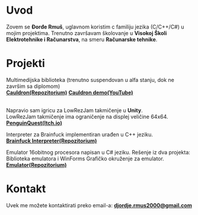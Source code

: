 # Uvod<br/>
Zovem se **Đorđe Rmuš**, uglavnom koristim c familiju jezika (C/C++/C#) u mojim projektima. Trenutno završavam školovanje u **Visokoj Školi Elektrotehnike i Računarstva**, na smeru **Računarske tehnike**.
# Projekti<br/>
Multimedijska biblioteka (trenutno suspendovan u alfa stanju, dok ne završim sa diplomom)<br/>
**[Cauldron(Repozitorium)](https://github.com/djordjermus/Cauldron)**
**[Cauldron demo(YouTube)](https://www.youtube.com/playlist?list=PLVgq-T35xBASb_XwtzSRuessCG5BU2ZE2)**<br/><br/>

Napravio sam igricu za LowRezJam takmičenje u **Unity**.<br/>
LowRezJam takmičenje ima ograničenje na displej veličine 64x64.<br/>
**[PenguinQuest(Itch.io)](https://djordjermus.itch.io/penguin-quest)**<br/>

Interpreter za Brainfuck implementiran urađen u C++ jeziku.<br/>
**[Brainfuck Interpreter(Repozitorium)](https://github.com/djordjermus/BFInterpreter)**<br/>

Emulator 16obitnog procesora napisan u C# jeziku. Rešenje iz dva projekta: Biblioteka emulatora i WinForms Grafičko okruženje za emulator.<br/>
**[Emulator(Repozitorium)](https://github.com/djordjermus/Emulator)**

# Kontakt<br/>
Uvek me možete kontaktirati preko email-a: **djordje.rmus2000@gmail.com**
